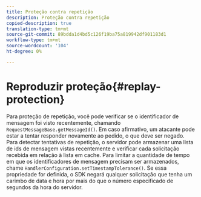 ```yaml
---
title: Proteção contra repetição
description: Proteção contra repetição
copied-description: true
translation-type: tm+mt
source-git-commit: 89bdda1d4bd5c126f19ba75a819942df901183d1
workflow-type: tm+mt
source-wordcount: '104'
ht-degree: 0%

---
```



# Reproduzir proteção{#replay-protection}

Para proteção de repetição, você pode verificar se o identificador de mensagem foi visto recentemente, chamando `RequestMessageBase.getMessageId()`. Em caso afirmativo, um atacante pode estar a tentar responder novamente ao pedido, o que deve ser negado. Para detectar tentativas de repetição, o servidor pode armazenar uma lista de ids de mensagem vistas recentemente e verificar cada solicitação recebida em relação à lista em cache. Para limitar a quantidade de tempo em que os identificadores de mensagem precisam ser armazenados, chame `HandlerConfiguration.setTimestampTolerance()`. Se essa propriedade for definida, o SDK negará qualquer solicitação que tenha um carimbo de data e hora por mais do que o número especificado de segundos da hora do servidor.
